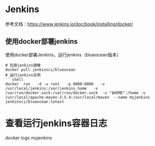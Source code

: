 # Jenkins

参考文档：https://www.jenkins.io/doc/book/installing/docker/

## 使用docker部署jenkins
使用docker部署Jenkins，运行jenkins（blueocean版本）
```shell
# 拉取jenkins镜像
docker pull jenkinsci/blueocean
# 运行jenkins实例
```shell
docker  run   -d -u root   -p 8080:8080   -v /usr/local/jenkins:/var/jenkins_home   -v /var/run/docker.sock:/var/run/docker.sock  -v "$HOME":/home -v /usr/local/apache-maven-3.5.4:/usr/local/maven  --name myjenkins jenkinsci/blueocean:latest
```
# 查看运行jenkins容器日志
docker logs myjenkins
```

